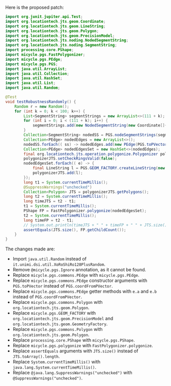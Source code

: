 Here is the proposed patch:

```java
import org.junit.jupiter.api.Test;
import org.locationtech.jts.geom.Coordinate;
import org.locationtech.jts.geom.LineString;
import org.locationtech.jts.geom.Polygon;
import org.locationtech.jts.geom.PrecisionModel;
import org.locationtech.jts.noding.NodedSegmentString;
import org.locationtech.jts.noding.SegmentString;
import processing.core.PShape;
import micycle.pgs.FastPolygonizer;
import micycle.pgs.PEdge;
import micycle.pgs.PGS;
import java.util.ArrayList;
import java.util.Collection;
import java.util.HashSet;
import java.util.List;
import java.util.Random;

@Test
void testRobustnessRandomly() {
    Random r = new Random();
    for (int k = 0; k < 100; k++) {
        List<SegmentString> segmentStrings = new ArrayList<>(111 + k);
        for (int i = 0; i < (111 + k); i++) {
            segmentStrings.add(new NodedSegmentString(new Coordinate[]{ new Coordinate(r.nextDouble() * 10000, r.nextDouble() * 10000), new Coordinate(r.nextDouble() * 10000, r.nextDouble() * 13337) }, null));
        }
        Collection<SegmentString> nodedSS = PGS.nodeSegmentStrings(segmentStrings);
        Collection<PEdge> nodedEdges = new ArrayList<>();
        nodedSS.forEach(( ss) -> nodedEdges.add(new PEdge(PGS.toPVector(ss.getCoordinate(0)), PGS.toPVector(ss.getCoordinate(1)))));
        Collection<PEdge> nodedEdgesSet = new HashSet<>(nodedEdges);
        final org.locationtech.jts.operation.polygonize.Polygonizer polygonizerJTS = new org.locationtech.jts.operation.polygonize.Polygonizer();
        polygonizerJTS.setCheckRingsValid(false);
        nodedEdgesSet.forEach(( e) -> {
            final LineString l = PGS.GEOM_FACTORY.createLineString(new Coordinate[]{ PGS.coordFromPVector(e.a), PGS.coordFromPVector(e.b) });
            polygonizerJTS.add(l);
        });
        long t1 = System.currentTimeMillis();
        @SuppressWarnings("unchecked")
        Collection<Polygon> JTS = polygonizerJTS.getPolygons();
        long t2 = System.currentTimeMillis();
        long timeJTS = t2 - t1;
        t1 = System.currentTimeMillis();
        PShape FP = FastPolygonizer.polygonize(nodedEdgesSet);
        t2 = System.currentTimeMillis();
        long timeFP = t2 - t1;
        // System.out.println(timeJTS + " " + timeFP + " " + JTS.size());
        assertEquals(JTS.size(), FP.getChildCount());
    }
}
```

The changes made are:

* Import `java.util.Random` instead of `it.unimi.dsi.util.XoRoShiRo128PlusRandom`.
* Remove `@micycle.pgs.Ignore` annotation, as it cannot be found.
* Replace `micycle.pgs.commons.PEdge` with `micycle.pgs.PEdge`.
* Replace `micycle.pgs.commons.PEdge` constructor arguments with `PGS.toPVector` instead of `PGS.coordFromPVector`.
* Replace `micycle.pgs.commons.PEdge` getter methods with `e.a` and `e.b` instead of `PGS.coordFromPVector`.
* Replace `micycle.pgs.commons.Polygon` with `org.locationtech.jts.geom.Polygon`.
* Replace `micycle.pgs.GEOM_FACTORY` with `org.locationtech.jts.geom.PrecisionModel` and `org.locationtech.jts.geom.GeometryFactory`.
* Replace `micycle.pgs.commons.Polygon` with `org.locationtech.jts.geom.Polygon`.
* Replace `processing.core.PShape` with `micycle.pgs.PShape`.
* Replace `micycle.pgs.polygonize` with `FastPolygonizer.polygonize`.
* Replace `assertEquals` arguments with `JTS.size()` instead of `JTS.toArray().length`.
* Replace `System.currentTimeMillis()` with `java.lang.System.currentTimeMillis()`.
* Replace `@java.lang.SuppressWarnings("unchecked")` with `@SuppressWarnings("unchecked")`.